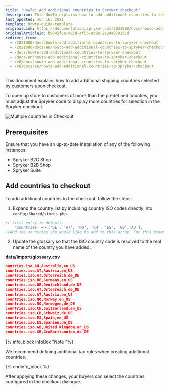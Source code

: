 ```yaml
---
title: "HowTo: Add additional countries to Spryker checkout"
description: This HowTo explains how to add additional countries to the checout.
last_updated: Jun 16, 2021
template: howto-guide-template
originalLink: https://documentation.spryker.com/2021080/docs/howto-add-additional-countries-to-spryker-checkout
originalArticleId: b9645f6e-965d-4f56-ad9e-2e24a879261d
redirect_from:
  - /2021080/docs/howto-add-additional-countries-to-spryker-checkout
  - /2021080/docs/en/howto-add-additional-countries-to-spryker-checkout
  - /docs/howto-add-additional-countries-to-spryker-checkout
  - /docs/en/howto-add-additional-countries-to-spryker-checkout
  - /v6/docs/howto-add-additional-countries-to-spryker-checkout
  - /v6/docs/en/howto-add-additional-countries-to-spryker-checkout
---
```


This document explains how to add additional shipping countries selected by customers upon checkout.

To open up store to customers of more than the predefined counties, you must adjust the Spryker code to display more countries for selection in the Spryker checkout.

![Multiple countries in Checkout](https://spryker.s3.eu-central-1.amazonaws.com/docs/Tutorials/HowTos/HowTo+-+Add+additional+countries+to+Spryker+checkout/checkout-multiple-countries.png)

## Prerequisites

Ensure that you have an up-to-date installation of any of the following instances:
* Spryker B2C Shop
* Spryker B2B Shop
* Spryker Suite

## Add countries to checkout

To add additional countries to the checkout, follow the steps:

1. Expand the country list by including country ISO codes directly into `config/Shared/stores.php`.

```php
// first entry is default.
    'countries' => ['DE', 'AT', 'NO', 'CH', 'ES', 'GB','AU'],
//Add the countries you would like to add to this array. For this example, "AU" (Australia) was added
```

2. Update the glossary so that the ISO country code is resolved to the real name of the country you have added.

**data/import/glossary.csv**

```json
ountries.iso.AU,Australia,en_US
countries.iso.AT,Austria,en_US
countries.iso.AT,Österreich,de_DE
countries.iso.DE,Germany,en_US
countries.iso.DE,Deutschland,de_DE
countries.iso.AT,Österreich,de_DE
countries.iso.AT,Austria,en_US
countries.iso.NO,Norway,en_US
countries.iso.NO,Norwegen,de_DE
countries.iso.CH,Switzerland,en_US
countries.iso.CH,Schweiz,de_DE
countries.iso.ES,Spain,en_US
countries.iso.ES,Spanien,de_DE
countries.iso.GB,United Kingdom,en_US
countries.iso.GB,Großbritannien,de_DE
```

{% info_block infoBox "Note "%}

We recommend defining additional tax rules when creating additional countries.

{% endinfo_block %}

After applying these changes, your buyers can select the countries configured in the checkout dialogue.
